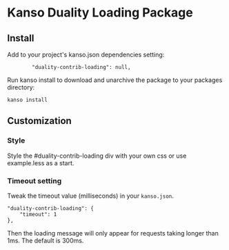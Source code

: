 # Kanso Duality Loading Package

## Install

Add to your project's kanso.json dependencies setting:

```
        "duality-contrib-loading": null,
```

Run kanso install to download and unarchive the package to your packages
directory:

```
kanso install
```

## Customization

### Style
Style the #duality-contrib-loading div with your own css or use example.less as
a start.

### Timeout setting

Tweak the timeout value (milliseconds) in your `kanso.json`. 

```
"duality-contrib-loading": {
    "timeout": 1
},
```

Then the loading message will only appear for requests taking longer than 1ms.
The default is 300ms.

